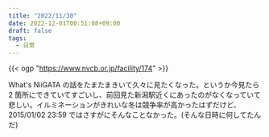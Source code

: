 ```yaml
---
title: "2022/11/30"
date: 2022-12-01T00:51:08+09:00
draft: false
tags:
  - 日常
---
```


{{< ogp "https://www.nvcb.or.jp/facility/174" >}}

What's NiiGATA の話をたまたまきいて久々に見たくなった。というか今見たら 2 箇所にできていてすごいし、前回見た新潟駅近くにあったのがなくなっていて悲しい。イルミネーションがきれいな冬は競争率が高かったはずだけど、2015/01/02 23:59 ではさすがにそんなことなかった。(そんな日時に何してたんだ)

